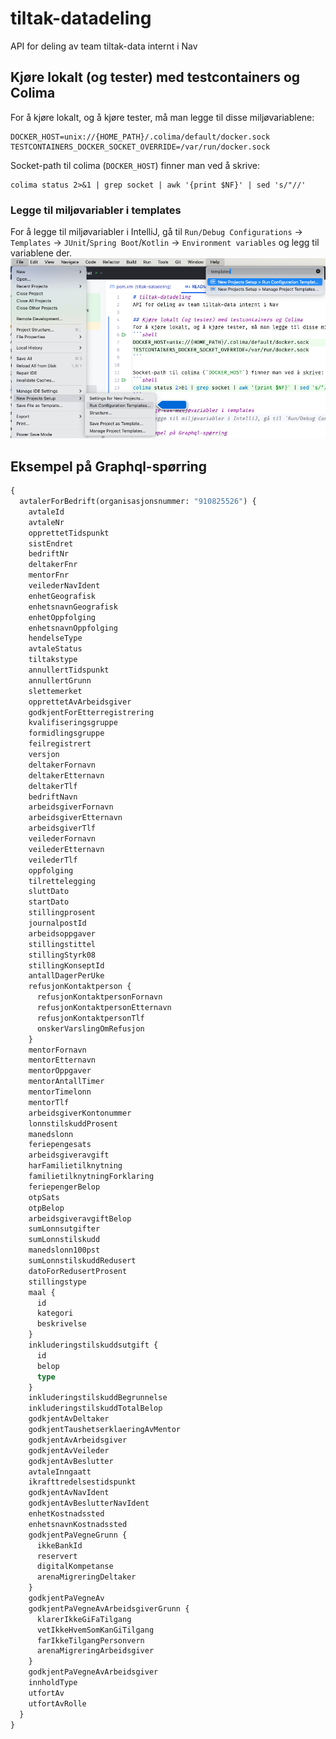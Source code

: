 # tiltak-datadeling
API for deling av team tiltak-data internt i Nav

## Kjøre lokalt (og tester) med testcontainers og Colima
For å kjøre lokalt, og å kjøre tester, må man legge til disse miljøvariablene:
```shell
DOCKER_HOST=unix://{HOME_PATH}/.colima/default/docker.sock
TESTCONTAINERS_DOCKER_SOCKET_OVERRIDE=/var/run/docker.sock
```

Socket-path til colima (`DOCKER_HOST`) finner man ved å skrive:
```shell
colima status 2>&1 | grep socket | awk '{print $NF}' | sed 's/"//'
```

### Legge til miljøvariabler i templates
For å legge til miljøvariabler i IntelliJ, gå til `Run/Debug Configurations` -> `Templates` -> `JUnit`/`Spring Boot`/`Kotlin` -> `Environment variables` og legg til variablene der.
![run_templates.png](run_templates.png)

## Eksempel på Graphql-spørring

```graphql
{
  avtalerForBedrift(organisasjonsnummer: "910825526") {
    avtaleId
    avtaleNr
    opprettetTidspunkt
    sistEndret
    bedriftNr
    deltakerFnr
    mentorFnr
    veilederNavIdent
    enhetGeografisk
    enhetsnavnGeografisk
    enhetOppfolging
    enhetsnavnOppfolging
    hendelseType
    avtaleStatus
    tiltakstype
    annullertTidspunkt
    annullertGrunn
    slettemerket
    opprettetAvArbeidsgiver
    godkjentForEtterregistrering
    kvalifiseringsgruppe
    formidlingsgruppe
    feilregistrert
    versjon
    deltakerFornavn
    deltakerEtternavn
    deltakerTlf
    bedriftNavn
    arbeidsgiverFornavn
    arbeidsgiverEtternavn
    arbeidsgiverTlf
    veilederFornavn
    veilederEtternavn
    veilederTlf
    oppfolging
    tilrettelegging
    sluttDato
    startDato
    stillingprosent
    journalpostId
    arbeidsoppgaver
    stillingstittel
    stillingStyrk08
    stillingKonseptId
    antallDagerPerUke
    refusjonKontaktperson {
      refusjonKontaktpersonFornavn
      refusjonKontaktpersonEtternavn
      refusjonKontaktpersonTlf
      onskerVarslingOmRefusjon
    }
    mentorFornavn
    mentorEtternavn
    mentorOppgaver
    mentorAntallTimer
    mentorTimelonn
    mentorTlf
    arbeidsgiverKontonummer
    lonnstilskuddProsent
    manedslonn
    feriepengesats
    arbeidsgiveravgift
    harFamilietilknytning
    familietilknytningForklaring
    feriepengerBelop
    otpSats
    otpBelop
    arbeidsgiveravgiftBelop
    sumLonnsutgifter
    sumLonnstilskudd
    manedslonn100pst
    sumLonnstilskuddRedusert
    datoForRedusertProsent
    stillingstype
    maal {
      id
      kategori
      beskrivelse
    }
    inkluderingstilskuddsutgift {
      id
      belop
      type
    }
    inkluderingstilskuddBegrunnelse
    inkluderingstilskuddTotalBelop
    godkjentAvDeltaker
    godkjentTaushetserklaeringAvMentor
    godkjentAvArbeidsgiver
    godkjentAvVeileder
    godkjentAvBeslutter
    avtaleInngaatt
    ikrafttredelsestidspunkt
    godkjentAvNavIdent
    godkjentAvBeslutterNavIdent
    enhetKostnadssted
    enhetsnavnKostnadssted
    godkjentPaVegneGrunn {
      ikkeBankId
      reservert
      digitalKompetanse
      arenaMigreringDeltaker
    }
    godkjentPaVegneAv
    godkjentPaVegneAvArbeidsgiverGrunn {
      klarerIkkeGiFaTilgang
      vetIkkeHvemSomKanGiTilgang
      farIkkeTilgangPersonvern
      arenaMigreringArbeidsgiver
    }
    godkjentPaVegneAvArbeidsgiver
    innholdType
    utfortAv
    utfortAvRolle
  }
}
```
